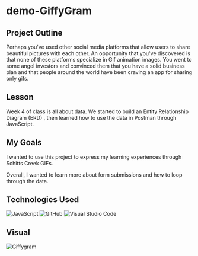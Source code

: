 # demo-GiffyGram

## Project Outline
Perhaps you've used other social media platforms that allow users to share beautiful pictures with each other. An opportunity that you've discovered is that none of these platforms specialize in Gif animation images. You went to some angel investors and convinced them that you have a solid business plan and that people around the world have been craving an app for sharing only gifs.

## Lesson
Week 4 of class is all about data. We started to build an Entity Relationship Diagram (ERD) , then learned how to use the data in Postman through JavaScript.

## My Goals
I wanted to use this project to express my learning experiences through Schitts Creek GIFs. 

Overall, I wanted to learn more about form submissions and how to loop through the data.

## Technologies Used
![JavaScript](https://img.shields.io/badge/javascript%20-%23323330.svg?&style=for-the-badge&logo=javascript&logoColor=%23F7DF1E) ![GitHub](https://img.shields.io/badge/github%20-%23121011.svg?&style=for-the-badge&logo=github&logoColor=white) ![Visual Studio Code](https://img.shields.io/badge/VSCode%20-%23007ACC.svg?&style=for-the-badge&logo=visual-studio-code&logoColor=white)

## Visual
![Giffygram](https://user-images.githubusercontent.com/78938657/110830631-6acd1680-8267-11eb-8c9f-5ea026c00a9e.png)
